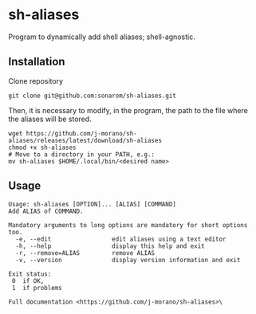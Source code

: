 # sh-aliases

Program to dynamically add shell aliases; shell-agnostic.


## Installation

Clone repository
```shell
git clone git@github.com:sonarom/sh-aliases.git
```
Then, it is necessary to modify, in the program, the path to the file where the aliases will be stored.
```shell
wget https://github.com/j-morano/sh-aliases/releases/latest/download/sh-aliases
chmod +x sh-aliases
# Move to a directory in your PATH, e.g.:
mv sh-aliases $HOME/.local/bin/<desired name>
```

## Usage

```text
Usage: sh-aliases [OPTION]... [ALIAS] [COMMAND]
Add ALIAS of COMMAND.

Mandatory arguments to long options are mandatory for short options too.
  -e, --edit                 edit aliases using a text editor
  -h, --help                 display this help and exit
  -r, --remove=ALIAS         remove ALIAS
  -v, --version              display version information and exit

Exit status:
 0  if OK,
 1  if problems

Full documentation <https://github.com/j-morano/sh-aliases>\
```
